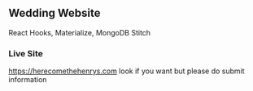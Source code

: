 ## Wedding Website

React Hooks, Materialize, MongoDB Stitch

### Live Site

https://herecomethehenrys.com
look if you want but please do submit information

